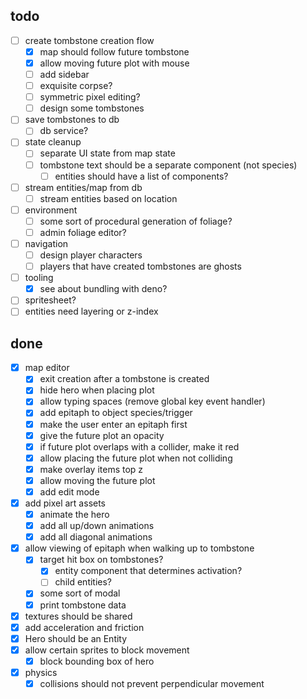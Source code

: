 ## todo
- [ ] create tombstone creation flow
  - [x] map should follow future tombstone
  - [x] allow moving future plot with mouse
  - [ ] add sidebar
  - [ ] exquisite corpse?
  - [ ] symmetric pixel editing?
  - [ ] design some tombstones
- [ ] save tombstones to db
  - [ ] db service?
- [ ] state cleanup
  - [ ] separate UI state from map state
  - [ ] tombstone text should be a separate component (not species) 
	- [ ] entities should have a list of components?
- [ ] stream entities/map from db
  - [ ] stream entities based on location
- [ ] environment
  - [ ] some sort of procedural generation of foliage?
  - [ ] admin foliage editor?
- [ ] navigation
  - [ ] design player characters
  - [ ] players that have created tombstones are ghosts
- [ ] tooling
  - [x] see about bundling with deno?
- [ ] spritesheet?
- [ ] entities need layering or z-index

## done
- [x] map editor
  - [x] exit creation after a tombstone is created
  - [x] hide hero when placing plot
  - [x] allow typing spaces (remove global key event handler)
  - [x] add epitaph to object species/trigger
  - [x] make the user enter an epitaph first
  - [x] give the future plot an opacity
  - [x] if future plot overlaps with a collider, make it red
  - [x] allow placing the future plot when not colliding
  - [x] make overlay items top z
  - [x] allow moving the future plot
  - [x] add edit mode
- [x] add pixel art assets
  - [x] animate the hero
  - [x] add all up/down animations
  - [x] add all diagonal animations
- [x] allow viewing of epitaph when walking up to tombstone
  - [x] target hit box on tombstones?
    - [x] entity component that determines activation?
    - [ ] child entities?
  - [x] some sort of modal
  - [x] print tombstone data
- [x] textures should be shared
- [x] add acceleration and friction
- [x] Hero should be an Entity
- [x] allow certain sprites to block movement
  - [x] block bounding box of hero
- [x] physics
  - [x] collisions should not prevent perpendicular movement
